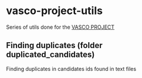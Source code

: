 # vasco-project-utils

Series of utils done for the [VASCO PROJECT](https://vasconsite.wordpress.com/)

## Finding duplicates (folder duplicated_candidates)

Finding duplicates in candidates ids found in text files